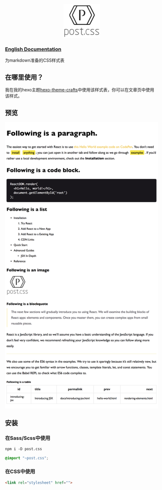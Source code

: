 
<p align="center"><img src="examples/logo.png" alt="logo"></p>

### [English Documentation](./README.md)

为markdown准备的CSS样式表

## 在哪里使用？
我在我的hexo主题[hexo-theme-crafts](https://github.com/jeffwcx/hexo-theme-crafts)中使用该样式表，你可以在文章页中使用该样式。


## 预览
![preview](./examples/preview.png)

## 安装

### 在Sass/Scss中使用

```
npm i -D post.css
```

```scss
@import "~post.css";
```

### 在CSS中使用

```html
<link rel="stylesheet" href="">
```